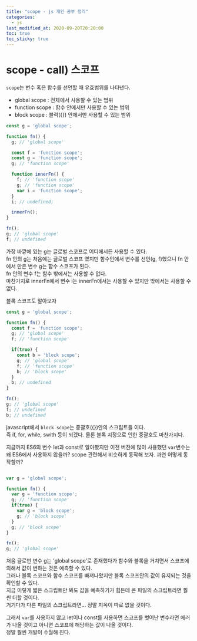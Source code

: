 ```yaml
---
title: "scope - js 개인 공부 정리"
categories: 
  - js
last_modified_at: 2020-09-20T20:20:00
toc: true
toc_sticky: true
---
```


# scope - call) 스코프

`scope`는 변수 혹은 함수를 선언할 때 유효범위를 나타낸다.  

* global scope : 전체에서 사용할 수 있는 범위
* function scope : 함수 안에서만 사용할 수 있는 범위
* block scope : 블럭({}) 안에서만 사용할 수 있는 범위

```js
const g = 'global scope';

function fn() {
  g; // 'global scope'

  const f = 'function scope';
  const g = 'function scope';
  g; // 'function scope'

  function innerFn() {
    f; // 'function scope'
    g; // 'function scope'
    var i = 'function scope';
  }
  i; // undefined;

  innerFn();
}

fn();
g; // 'global scope'
f; // undefined
```

가장 바깥에 있는 g는 글로벌 스코프로 어디에서든 사용할 수 있다.  
fn 안의 g는 처음에는 글로벌 스코프 였지만 함수안에서 변수를 선언(g, f)했으니 fn 안에서 만은 변수 g는 함수 스코프가 된다.  
fn 안의 변수 f는 함수 밖에서는 사용할 수 없다.  
마찬가지로 innerFn에서 변수 i는 innerFn에서는 사용할 수 있지만 밖에서는 사용할 수 없다. 

블록 스코프도 알아보자
```js
const g = 'global scope';

function fn() {
  const f = 'function scope';
  g; // 'global scope'
  f; // 'function scope'

  if(true) {
    const b = 'block scope';
    g; // 'global scope'
    f; // 'function scope'
    b; // 'block scope'
  }
  b; // undefined
}

fn();
g; // 'global scope'
f; // undefined
b; // undefined
```

javascript에서 `block scope`는 중괄호({})안의 스크립트들 이다.  
즉 if, for, while, swith 등이 되겠다. 물론 블록 지정으로 인한 중괄호도 마찬가지다.  

지금까지 ES6의 변수 let과 const로 알아봤지만 이전 버전에 많이 사용했던 `var`변수는 왜 ES6에서 사용하지 않을까? scope 관련해서 비슷하게 동작해 보자. 과연 어떻게 동작할까?

```js

var g = 'global scope';

function fn() {
  var g = 'function scope';
  g; // 'function scope'
  if(true) {
    var g = 'block scope';
    g; // 'block scope'
  }
  g; // 'block scope'
}

fn();
g; // 'global scope'
```

처음 글로번 변수 g는 'global scope'로 존재했다가 함수와 블록을 거치면서 스코프에 의해서 값이 변하는 것은 예측할 수 있다.  
그러나 블록 스코프와 함수 스코프를 빠져나왔지만 블록 스코프안의 값이 유지되는 것을 확인할 수 있다.  
지금 이렇게 짧은 스크립트만 봐도 값을 예측하기가 힘든데 큰 파일의 스크립트라면 훨씬 더할 것이다.  
거기다가 다른 파일의 스크립트라면... 정말 지옥이 따로 없을 것이다.

그래서 `var`를 사용하지 않고 let이나 const를 사용하면 스코프를 벗어난 변수라면 에러가 나올 것이고 아니면 스코프에 해당하는 값이 나올 것이다.  
정말 훨씬 개발이 수월해 진다.

